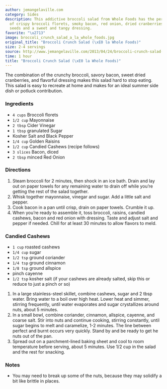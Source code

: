 ```yaml
---
author: jemangelaville.com
category: Sides
description: This addictive broccoli salad from Whole Foods has the perfect balance
  of crispy broccoli florets, smoky bacon, red onion, dried cranberries, sunflower
  seeds and a sweet and tangy dressing.
favorite: "\u2713"
image: broccoli_crunch_salad_a_la_whole_foods.jpg
original_title: "Broccoli Crunch Salad (\xE0 la Whole Foods)"
size: 2-4 servings
source: http://www.jemangelaville.com/2013/04/24/broccoli-crunch-salad-a-la-whole-foods/
time: 1 hour
title: "Broccoli Crunch Salad (\xE0 la Whole Foods)"
---
```


The combination of the crunchy broccoli, savory bacon, sweet dried cranberries, and flavorful dressing makes this salad hard to stop eating. This salad is easy to recreate at home and makes for an ideal summer side dish or potluck contribution.

### Ingredients

* `4 cups` Broccoli florets
* `1/2 cup` Mayonnaise
* `2 tbsp` Cider Vinegar
* `1 tbsp` granulated Sugar
* Kosher Salt and Black Pepper
* `1/4 cup` Golden Raisins
* `1/2 cup` Candied Cashews (recipe follows)
* `3 slices` Bacon, diced
* `2 tbsp` minced Red Onion

### Directions

1. Steam broccoli for 2 minutes, then shock in an ice bath. Drain and lay out on paper towels for any remaining water to drain off while you’re getting the rest of the salad together. 
2. Whisk together mayonnaise, vinegar and sugar. Add a little salt and pepper. 
3. Cook bacon in a pan until crisp, drain on paper towels. Crumble it up. 
4. When you’re ready to assemble it, toss broccoli, raisins, candied cashews, bacon and red onion with dressing. Taste and adjust salt and pepper if needed. Chill for at least 30 minutes to allow flavors to meld.

### Candied Cashews

* `1 cup` roasted cashews
* `1/4 cup` sugar
* `1/2 tsp` ground coriander
* `1/4 tsp` ground cinnamon
* `1/8 tsp` ground allspice
* pinch cayenne
* `1/2 tsp` kosher salt (if your cashews are already salted, skip this or reduce to just a pinch or so)

1. In a large stainless-steel skillet, combine cashews, sugar and 2 tbsp water. Bring water to a boil over high heat. Lower heat and simmer, stirring frequently, until water evaporates and sugar crystallizes around nuts, about 5 minutes.
2. In a small bowl, combine coriander, cinnamon, allspice, cayenne, and coarse salt. Stir into nuts and continue cooking, stirring constantly, until sugar begins to melt and caramelize, 1-2 minutes. The line between perfect and burnt occurs very quickly. Stand by and be ready to get he nuts out of the pan. 
3. Spread out on a parchment-lined baking sheet and cool to room temperature before serving, about 5 minutes. Use 1/2 cup in the salad and the rest for snacking.

### Notes

* You may need to break up some of the nuts, because they may solidify a bit like brittle in places.